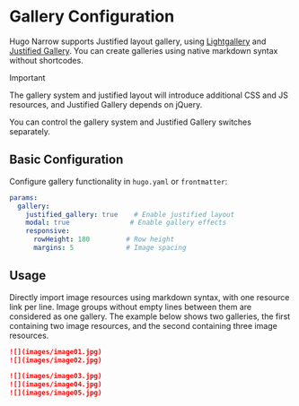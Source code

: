 # Gallery Configuration

Hugo Narrow supports Justified layout gallery, using [Lightgallery](https://www.lightgalleryjs.com/) and [Justified Gallery](https://miromannino.github.io/Justified-Gallery/). You can create galleries using native markdown syntax without shortcodes.

> [!IMPORTANT]
> The gallery system and justified layout will introduce additional CSS and JS resources, and Justified Gallery depends on jQuery.
> 
> You can control the gallery system and Justified Gallery switches separately.

## Basic Configuration

Configure gallery functionality in `hugo.yaml` or `frontmatter`:

```yaml
params:
  gallery:
    justified_gallery: true    # Enable justified layout
    modal: true               # Enable gallery effects
    responsive:
      rowHeight: 180         # Row height
      margins: 5             # Image spacing
```


## Usage

Directly import image resources using markdown syntax, with one resource link per line. Image groups without empty lines between them are considered as one gallery.
The example below shows two galleries, the first containing two image resources, and the second containing three image resources.

```markdown
![](images/image01.jpg)
![](images/image02.jpg)

![](images/image03.jpg)
![](images/image04.jpg)
![](images/image05.jpg)
```

